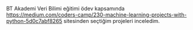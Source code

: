 BT Akademi Veri Bilimi eğitimi ödev kapsamında https://medium.com/coders-camp/230-machine-learning-projects-with-python-5d0c7abf8265 sitesinden seçtiğim projeleri inceledim.
